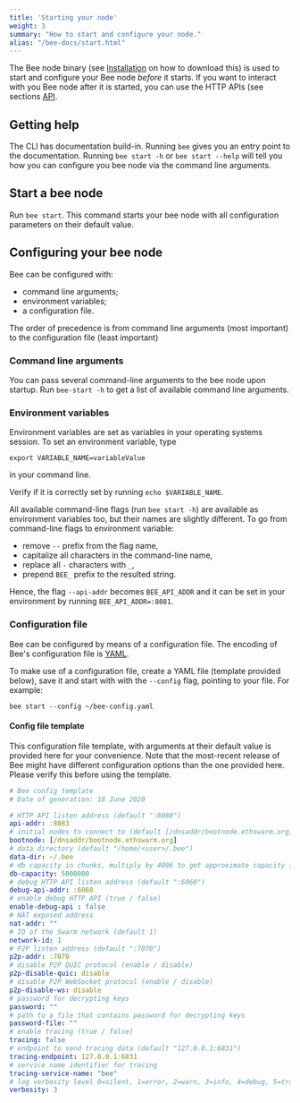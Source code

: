 ```yaml
---
title: 'Starting your node'
weight: 3
summary: "How to start and configure your node."
alias: "/bee-docs/start.html"
---
```


The Bee node binary (see [Installation](/bee-docs/installation.html) on how to download this) is used to start and configure your Bee node *before* it starts. If you want to interact with you Bee node after it is started, you can use the HTTP APIs (see sections [API](/bee-docs/API-reference.html).

## Getting help
The CLI has documentation build-in. Running `bee` gives you an entry point to the documentation. Running `bee start -h` or `bee start --help` will tell you how you can configure you bee node via the command line arguments.

## Start a bee node
Run `bee start`. This command starts your bee node with all configuration parameters on their default value.

## Configuring your bee node
Bee can be configured with:

* command line arguments;
* environment variables;
* a configuration file.

The order of precedence is from command line arguments (most important) to the configuration file (least important)

### Command line arguments
You can pass several command-line arguments to the bee node upon startup. Run `bee-start -h` to get a list of available command line arguments.

### Environment variables
Environment variables are set as variables in your operating systems session. To set an environment variable, type

`export VARIABLE_NAME=variableValue`

in your command line.

Verify if it is correctly set by running `echo $VARIABLE_NAME`.

All available command-line flags (run `bee start -h`) are available as environment variables too, but their names are slightly different. To go from command-line flags to environment variable:

- remove `--` prefix from the flag name,
- capitalize all characters in the command-line name,
- replace all `-` characters with `_`,
- prepend `BEE_` prefix to the resulted string.

Hence, the flag `--api-addr` becomes `BEE_API_ADDR` and it can be set in your environment by running `BEE_API_ADDR=:8081`.

### Configuration file
Bee can be configured by means of a configuration file. The encoding of Bee's configuration file is [YAML](https://yaml.org/).

To make use of a configuration file, create a YAML file (template provided below), save it and start with with the `--config` flag, pointing to your file. For example:

`bee start --config ~/bee-config.yaml `

#### Config file template
This configuration file template, with arguments at their default value is provided here for your convenience. Note that the most-recent release of Bee might have different configuration options than the one provided here. Please verify this before using the template.

``` yaml
# Bee config template
# Date of generation: 18 June 2020

# HTTP API listen address (default ":8080")
api-addr: :8083
# initial nodes to connect to (default [/dnsaddr/bootnode.ethswarm.org])
bootnode: [/dnsaddr/bootnode.ethswarm.org]
# data directory (default "/home/<user>/.bee")
data-dir: ~/.bee
# db capacity in chunks, multiply by 4096 to get approximate capacity in bytes
db-capacity: 5000000
# debug HTTP API listen address (default ":6060")
debug-api-addr: :6060
# enable debug HTTP API (true / false)
enable-debug-api : false
# NAT exposed address
nat-addr: ""
# ID of the Swarm network (default 1)
network-id: 1
# P2P listen address (default ":7070")
p2p-addr: :7070
# disable P2P QUIC protocol (enable / disable)
p2p-disable-quic: disable
# disable P2P WebSocket protocol (enable / disable)
p2p-disable-ws: disable
# password for decrypting keys
password: ""
# path to a file that contains password for decrypting keys
password-file: ""
# enable tracing (true / false)
tracing: false
# endpoint to send tracing data (default "127.0.0.1:6831")
tracing-endpoint: 127.0.0.1:6831
# service name identifier for tracing
tracing-service-name: "bee"
# log verbosity level 0=silent, 1=error, 2=warn, 3=info, 4=debug, 5=trace (default "info")
verbosity: 3
```
